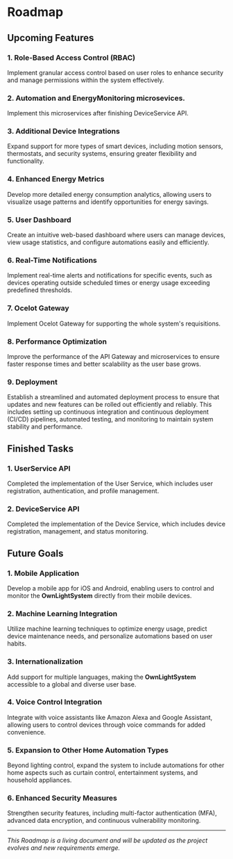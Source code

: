 # Roadmap

## Upcoming Features

### 1. Role-Based Access Control (RBAC)
Implement granular access control based on user roles to enhance security and manage permissions within the system effectively.

### 2. Automation and EnergyMonitoring microsevices.
Implement this microservices after finishing DeviceService API.

### 3. Additional Device Integrations
Expand support for more types of smart devices, including motion sensors, thermostats, and security systems, ensuring greater flexibility and functionality.

### 4. Enhanced Energy Metrics
Develop more detailed energy consumption analytics, allowing users to visualize usage patterns and identify opportunities for energy savings.

### 5. User Dashboard
Create an intuitive web-based dashboard where users can manage devices, view usage statistics, and configure automations easily and efficiently.

### 6. Real-Time Notifications
Implement real-time alerts and notifications for specific events, such as devices operating outside scheduled times or energy usage exceeding predefined thresholds.

### 7. Ocelot Gateway
Implement Ocelot Gateway for supporting the whole system's requisitions.

### 8. Performance Optimization
Improve the performance of the API Gateway and microservices to ensure faster response times and better scalability as the user base grows.

### 9. Deployment
Establish a streamlined and automated deployment process to ensure that updates and new features can be rolled out efficiently and reliably. This includes setting up continuous integration and continuous deployment (CI/CD) pipelines, automated testing, and monitoring to maintain system stability and performance.

## Finished Tasks

### 1. UserService API
Completed the implementation of the User Service, which includes user registration, authentication, and profile management.

### 2. DeviceService API
Completed the implementation of the Device Service, which includes device registration, management, and status monitoring.

## Future Goals

### 1. Mobile Application
Develop a mobile app for iOS and Android, enabling users to control and monitor the **OwnLightSystem** directly from their mobile devices.

### 2. Machine Learning Integration
Utilize machine learning techniques to optimize energy usage, predict device maintenance needs, and personalize automations based on user habits.

### 3. Internationalization
Add support for multiple languages, making the **OwnLightSystem** accessible to a global and diverse user base.

### 4. Voice Control Integration
Integrate with voice assistants like Amazon Alexa and Google Assistant, allowing users to control devices through voice commands for added convenience.

### 5. Expansion to Other Home Automation Types
Beyond lighting control, expand the system to include automations for other home aspects such as curtain control, entertainment systems, and household appliances.

### 6. Enhanced Security Measures
Strengthen security features, including multi-factor authentication (MFA), advanced data encryption, and continuous vulnerability monitoring.

---

*This Roadmap is a living document and will be updated as the project evolves and new requirements emerge.*

